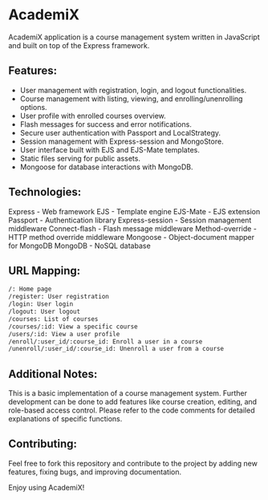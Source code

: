 # AcademiX 
AcademiX application is a course management system written in JavaScript and built on top of the Express framework.

## Features:

- User management with registration, login, and logout functionalities.
- Course management with listing, viewing, and enrolling/unenrolling options.
- User profile with enrolled courses overview.
- Flash messages for success and error notifications.
- Secure user authentication with Passport and LocalStrategy.
- Session management with Express-session and MongoStore.
- User interface built with EJS and EJS-Mate templates.
- Static files serving for public assets.
- Mongoose for database interactions with MongoDB.

## Technologies:
Express - Web framework
EJS - Template engine
EJS-Mate - EJS extension
Passport - Authentication library
Express-session - Session management middleware
Connect-flash - Flash message middleware
Method-override - HTTP method override middleware
Mongoose - Object-document mapper for MongoDB
MongoDB - NoSQL database

## URL Mapping:

``` bash
/: Home page
/register: User registration
/login: User login
/logout: User logout
/courses: List of courses
/courses/:id: View a specific course
/users/:id: View a user profile
/enroll/:user_id/:course_id: Enroll a user in a course
/unenroll/:user_id/:course_id: Unenroll a user from a course
```

## Additional Notes:

This is a basic implementation of a course management system.
Further development can be done to add features like course creation, editing, and role-based access control.
Please refer to the code comments for detailed explanations of specific functions.

## Contributing:

Feel free to fork this repository and contribute to the project by adding new features, fixing bugs, and improving documentation.

Enjoy using AcademiX!